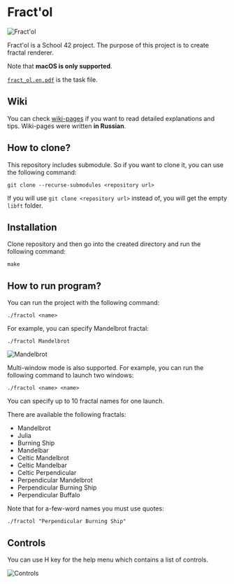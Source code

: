 # Fract'ol

![Fract'ol](/images/fract-ol.svg)

Fract'ol is a School 42 project. The purpose of this project is to create fractal renderer.

Note that **macOS is only supported**.

[`fract_ol.en.pdf`](/fract_ol.en.pdf) is the task file.

## Wiki

You can check [wiki-pages](../../wiki/) if you want to read detailed explanations and tips. Wiki-pages were written **in Russian**.

## How to clone?

This repository includes submodule. So if you want to clone it, you can use the following command:

```
git clone --recurse-submodules <repository url>
```

If you will use `git clone <repository url>` instead of, you will get the empty `libft` folder.

## Installation

Clone repository and then go into the created directory and run the following command:

```
make
```

## How to run program?

You can run the project with the following command:

```
./fractol <name>
```

For example, you can specify Mandelbrot fractal:

```
./fractol Mandelbrot
```

![Mandelbrot](/images/mandelbrot.png)

Multi-window mode is also supported. For example, you can run the following command to launch two windows:

```
./fractol <name> <name>
```

You can specify up to 10 fractal names for one launch.

There are available the following fractals:

* Mandelbrot
* Julia
* Burning Ship
* Mandelbar
* Celtic Mandelbrot
* Celtic Mandelbar
* Celtic Perpendicular
* Perpendicular Mandelbrot
* Perpendicular Burning Ship
* Perpendicular Buffalo

Note that for a-few-word names you must use quotes:

```
./fractol "Perpendicular Burning Ship"
```

## Controls

You can use H key for the help menu which contains a list of controls.

![Controls](/images/controls.png)
